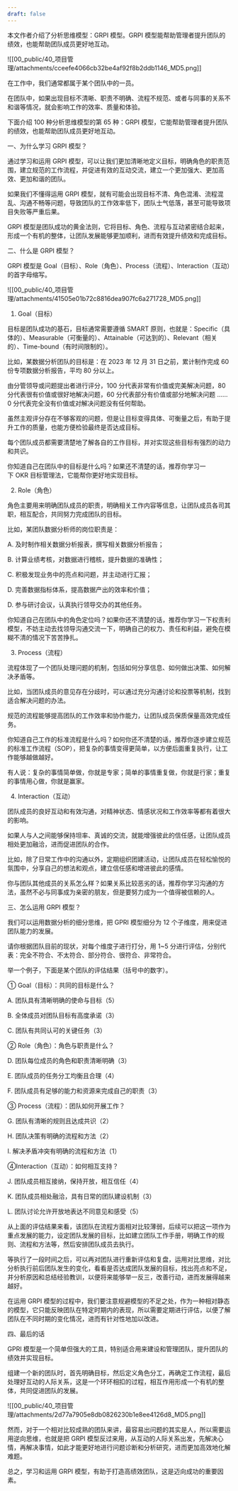 ```yaml
---
draft: false
---
```

本文作者介绍了分析思维模型：GRPI 模型。GRPI 模型能帮助管理者提升团队的绩效，也能帮助团队成员更好地互动。

![[00_public/40_项目管理/attachments/cceefe4066cb32be4af92f8b2ddb1146_MD5.png]]

在工作中，我们通常都属于某个团队中的一员。

在团队中，如果出现目标不清晰、职责不明确、流程不规范、或者与同事的关系不和谐等情况，就会影响工作的效率、质量和体验。

下面介绍 100 种分析思维模型的第 65 种：GRPI 模型，它能帮助管理者提升团队的绩效，也能帮助团队成员更好地互动。

一、为什么学习 GRPI 模型？

通过学习和运用 GRPI 模型，可以让我们更加清晰地定义目标，明确角色的职责范围，建立规范的工作流程，并促进有效的互动交流，建立一个更加强大、更加高效、更加和谐的团队。

如果我们不懂得运用 GRPI 模型，就有可能会出现目标不清、角色混淆、流程混乱、沟通不畅等问题，导致团队的工作效率低下，团队士气低落，甚至可能导致项目失败等严重后果。

GRPI 模型是团队成功的黄金法则，它将目标、角色、流程与互动紧密结合起来，形成一个有机的整体，让团队发展能够更加顺利，进而有效提升绩效和完成目标。

二、什么是 GRPI 模型？

GRPI 模型是 Goal（目标）、Role（角色）、Process（流程）、Interaction（互动）的首字母缩写。

![[00_public/40_项目管理/attachments/41505e01b72c8816dea907fc6a271728_MD5.png]]

1. Goal（目标）

目标是团队成功的基石，目标通常需要遵循 SMART 原则，也就是：Specific（具体的）、Measurable（可衡量的）、Attainable（可达到的）、Relevant（相关的）、Time-bound（有时间限制的）。

比如，某数据分析团队的目标是：在 2023 年 12 月 31 日之前，累计制作完成 60 份专项数据分析报告，平均 80 分以上。

由分管领导或问题提出者进行评分，100 分代表非常有价值或完美解决问题，80 分代表很有价值或很好地解决问题，60 分代表部分有价值或部分地解决问题 …… 0 分代表完全没有价值或对解决问题没有任何帮助。

虽然主观评分存在不够客观的问题，但是让目标变得具体、可衡量之后，有助于提升工作的质量，也能方便检验最终是否达成目标。

每个团队成员都需要清楚地了解各自的工作目标，并对实现这些目标有强烈的动力和共识。

你知道自己在团队中的目标是什么吗？如果还不清楚的话，推荐你学习一下 OKR 目标管理法，它能帮你更好地实现目标。

2. Role（角色）

角色主要用来明确团队成员的职责，明确相关工作内容等信息，让团队成员各司其职，相互配合，共同努力完成团队的目标。

比如，某团队数据分析师的岗位职责是：

A. 及时制作相关数据分析报表，撰写相关数据分析报告；

B. 计算业绩考核，对数据进行稽核，提升数据的准确性；

C. 积极发现业务中的亮点和问题，并主动进行汇报；

D. 完善数据指标体系，提高数据产出的效率和价值；

D. 参与研讨会议，认真执行领导交办的其他任务。

你知道自己在团队中的角色定位吗？如果你还不清楚的话，推荐你学习一下权责利模型，不妨主动去找领导沟通交流一下，明确自己的权力、责任和利益，避免在模糊不清的情况下苦苦挣扎。

3. Process（流程）

流程体现了一个团队处理问题的机制，包括如何分享信息、如何做出决策、如何解决矛盾等。

比如，当团队成员的意见存在分歧时，可以通过充分沟通讨论和投票等机制，找到适合解决问题的办法。

规范的流程能够提高团队的工作效率和协作能力，让团队成员保质保量高效完成任务。

你知道自己工作的标准流程是什么吗？如何你还不清楚的话，推荐你逐步建立规范的标准工作流程（SOP），把复杂的事情变得更简单，以方便后面重复执行，让工作能够越做越好。

有人说：复杂的事情简单做，你就是专家；简单的事情重复做，你就是行家；重复的事情用心做，你就是赢家。

4. Interaction（互动）

团队成员的良好互动和有效沟通，对精神状态、情感状况和工作效率等都有着很大的影响。

如果人与人之间能够保持坦率、真诚的交流，就能增强彼此的信任感，让团队成员相处更加融洽，进而促进团队的合作。

比如，除了日常工作中的沟通以外，定期组织团建活动，让团队成员在轻松愉悦的氛围中，分享自己的想法和观点，建立信任感和增进彼此的感情。

你与团队其他成员的关系怎么样？如果关系比较恶劣的话，推荐你学习沟通的方法，虽然不必与同事成为亲密的朋友，但是要努力成为一个值得被信赖的人。

三、怎么运用 GRPI 模型？

我们可以运用数据分析的细分思维，把 GPRI 模型细分为 12 个子维度，用来促进团队能力的发展。

请你根据团队目前的现状，对每个维度子进行打分，用 1~5 分进行评估，分别代表：完全不符合、不太符合、部分符合、很符合、非常符合。

举一个例子，下面是某个团队的评估结果（括号中的数字）。

① Goal（目标）：共同的目标是什么？

A. 团队具有清晰明确的使命与目标（5）

B. 全体成员对团队目标有高度承诺（3）

C. 团队有共同认可的关键任务（3）

② Role（角色）：角色与职责是什么？

D. 团队每位成员的角色和职责清晰明确（3）

E. 团队成员的任务分工均衡且合理（4）

F. 团队成员有足够的能力和资源来完成自己的职责（3）

③ Process（流程）：团队如何开展工作？

G. 团队有清晰的规则且达成共识（2）

H. 团队决策有明确的流程和方法（2）

I. 解决矛盾冲突有明确的流程和方法（1）

④Interaction（互动）：如何相互支持？

J. 团队成员相互接纳，保持开放，相互信任（4）

K. 团队成员相处融洽，具有日常的团队建设机制（3）

L. 团队讨论允许开放地表达不同意见和感受（5）

从上面的评估结果来看，该团队在流程方面相对比较薄弱，后续可以把这一项作为重点发展的能力，设定团队发展的目标，比如建立团队工作手册，明确工作的规则、流程和方法等，然后安排团队成员去执行。

等执行了一段时间之后，可以再对团队进行重新评估和复盘，运用对比思维，对比分析执行前后团队发生的变化，看看是否达成团队发展的目标，找出亮点和不足，并分析原因和总结经验教训，以便将来能够举一反三，改善行动，进而发展得越来越好。

在运用 GRPI 模型的过程中，我们要注意规避模型的不足之处，作为一种相对静态的模型，它只能反映团队在特定时期内的表现，所以需要定期进行评估，以便了解团队在不同时期的变化情况，进而有针对性地加以改进。

四、最后的话

GPRI 模型是一个简单但强大的工具，特别适合用来建设和管理团队，提升团队的绩效并实现目标。

组建一个新的团队时，首先明确目标，然后定义角色分工，再确定工作流程，最后处理好互动的人际关系，这是一个环环相扣的过程，相互作用形成一个有机的整体，共同促进团队的发展。

![[00_public/40_项目管理/attachments/2d77a7905e8db0826230b1e8ee4126d8_MD5.png]]

然而，对于一个相对比较成熟的团队来讲，最容易出问题的其实是人，所以需要运用逆向思维，也就是把 GRPI 模型反过来用，从互动的人际关系出发，先解决心情，再解决事情，如此才能更好地进行问题诊断和分析研究，进而更加高效地化解难题。

总之，学习和运用 GRPI 模型，有助于打造高绩效团队，这是迈向成功的重要因素。
